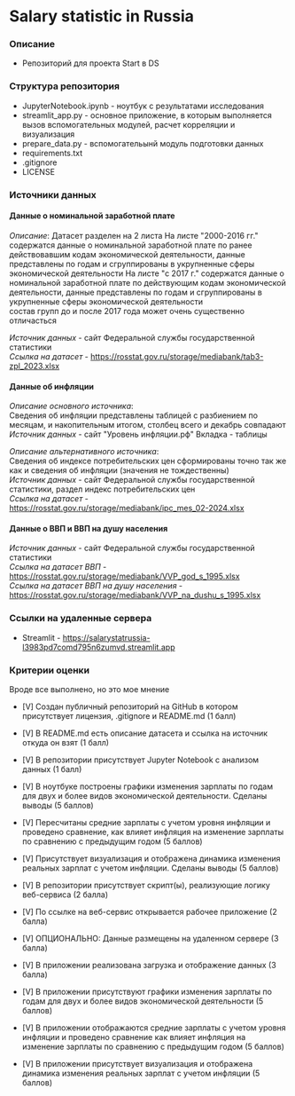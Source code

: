 # Salary statistic in Russia

### Описание
- Репозиторий для проекта Start в DS


### Структура репозитория
* JupyterNotebook.ipynb - ноутбук с результатами исследования
* streamlit_app.py - основное приложение, в которым выполняется вызов вспомогательных модулей, расчет корреляции и визуализация
* prepare_data.py - вспомогательынй модуль подготовки данных
* requirements.txt
* .gitignore
* LICENSE


### Источники данных
    
#### Данные о номинальной заработной плате
*Описание*: 
Датасет разделен на 2 листа
На листе "2000-2016 гг." содержатся данные о номинальной заработной плате по ранее действовавшим кодам экономической деятельности, данные представлены по годам и сгруппированы в укрупненные сферы экономической деятельности
На листе "с 2017 г." содержатся данные о номинальной заработной плате по действующим кодам экономической деятельности, данные представлены по годам и сгруппированы в укрупненные сферы экономической деятельности  
состав групп до и после 2017 года может очень существенно отличасться  

*Источник данных* - сайт Федеральной службы государственной статистики  
*Cсылка на датасет* -  https://rosstat.gov.ru/storage/mediabank/tab3-zpl_2023.xlsx  
    
#### Данные об инфляции
*Описание основного источника*:  
Сведения об инфляции представлены таблицей с разбиением по месяцам, и накопительным итогом, столбец всего и декабрь совпадают  
*Источник данных* - сайт "Уровень инфляции.рф" Вкладка - таблицы  

*Описание альтернативного источника*:  
Сведения об индексе потребительских цен сформированы точно так же как и сведения об инфляции (значения не тождественны)  
*Источник данных* - сайт Федеральной службы государственной статистики, раздел индекс потребительских цен  
*Cсылка на датасет* - https://rosstat.gov.ru/storage/mediabank/ipc_mes_02-2024.xlsx  

#### Данные о ВВП и ВВП на душу населения
*Источник данных* - сайт Федеральной службы государственной статистики  
*Cсылка на датасет ВВП* -  https://rosstat.gov.ru/storage/mediabank/VVP_god_s_1995.xlsx  
*Cсылка на датасет ВВП на душу населения* - https://rosstat.gov.ru/storage/mediabank/VVP_na_dushu_s_1995.xlsx  


### Ссылки на удаленные сервера
* Streamlit - https://salarystatrussia-l3983pd7comd795n6zumvd.streamlit.app

### Критерии оценки

Вроде все выполнено, но это мое мнение

* [V] Cоздан публичный репозиторий на GitHub в котором присутствует лицензия, .gitignore и README.md (1 балл)
* [V] В README.md есть описание датасета и ссылка на источник откуда он взят (1 балл)
* [V] В репозитории присутствует Jupyter Notebook с анализом данных (1 балл)
* [V] В ноутбуке построены графики изменения зарплаты по годам для двух и более видов экономической деятельности. Сделаны выводы (5 баллов)
* [V] Пересчитаны средние зарплаты с учетом уровня инфляции и проведено сравнение, как влияет инфляция на изменение зарплаты по сравнению с предыдущим годом (5 баллов)
* [V] Присутствует визуализация и отображена динамика изменения реальных зарплат с учетом инфляции. Сделаны выводы  (5 баллов)
* [V] В репозитории присутствует скрипт(ы), реализующие логику веб-сервиса (2 балла)
* [V] По ссылке на веб-сервис открывается рабочее приложение (2 балла)

* [V] ОПЦИОНАЛЬНО: Данные размещены на удаленном сервере (3 балла)
* [V] В приложении реализована загрузка и отображение данных (3 балла)
* [V] В приложении присутствуют графики изменения зарплаты по годам для двух и более видов экономической деятельности (5 баллов)
* [V] В приложении отображаются средние зарплаты с учетом уровня инфляции и проведено сравнение как влияет инфляция на изменение зарплаты по сравнению с предыдущим годом (5 баллов)
* [V] В приложении присутствует визуализация и отображена динамика изменения реальных зарплат с учетом инфляции (5 баллов)



